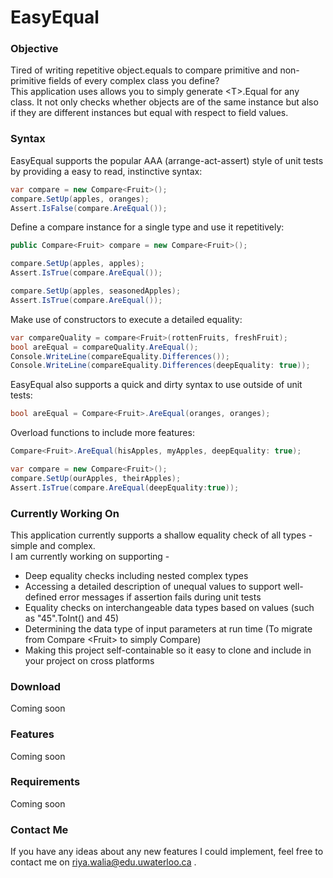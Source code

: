 # EasyEqual
### Objective
Tired of writing repetitive object.equals to compare primitive and non-primitive fields of every complex class you define? <br>
This application uses  allows you to simply generate &lt;T>.Equal for any class. It not only checks whether objects are of the same instance but also if they are different instances but equal with respect to field values.  

### Syntax

EasyEqual supports the popular AAA (arrange-act-assert) style of unit tests by providing a easy to read, instinctive syntax:
```C#
var compare = new Compare<Fruit>(); 
compare.SetUp(apples, oranges); 
Assert.IsFalse(compare.AreEqual()); 
```

Define a compare instance for a single type and use it repetitively: 

```C#
public Compare<Fruit> compare = new Compare<Fruit>(); 

compare.SetUp(apples, apples); 
Assert.IsTrue(compare.AreEqual());

compare.SetUp(apples, seasonedApples);
Assert.IsTrue(compare.AreEqual());
```

Make use of constructors to execute a detailed equality:
```C#
var compareQuality = compare<Fruit>(rottenFruits, freshFruit);  
bool areEqual = compareQuality.AreEqual(); 
Console.WriteLine(compareEquality.Differences()); 
Console.WriteLine(compareEquality.Differences(deepEquality: true)); 
```

EasyEqual also supports a quick and dirty syntax to use outside of unit tests:
```C#
bool areEqual = Compare<Fruit>.AreEqual(oranges, oranges); 
```
Overload functions to include more features: 
```C#
Compare<Fruit>.AreEqual(hisApples, myApples, deepEquality: true); 

var compare = new Compare<Fruit>(); 
compare.SetUp(ourApples, theirApples); 
Assert.IsTrue(compare.AreEqual(deepEquality:true)); 
```
### Currently Working On
This application currently supports a shallow equality check of all types - simple and complex. <br> I am currently working on supporting - 
 * Deep equality checks including nested complex types
 * Accessing a detailed description of unequal values to support well-defined error messages if assertion fails during unit tests 
 * Equality checks on interchangeable data types based on values (such as "45".ToInt() and 45)
 * Determining the data type of input parameters at run time (To migrate from Compare &lt;Fruit> to simply Compare)
 * Making this project self-containable so it easy to clone and include in your project on cross platforms 
### Download
Coming soon
### Features 
Coming soon
### Requirements
Coming soon
### Contact Me 
If you have any ideas about any new features I could implement, feel free to contact me on riya.walia@edu.uwaterloo.ca .
